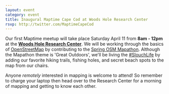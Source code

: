 ```yaml
---
layout: event
category: event
title: Inaugural Maptime Cape Cod at Woods Hole Research Center
rsvp: http://twitter.com/MaptimeCapeCod
---
```


Our first Maptime meetup will take place Saturday April 11 from **8am - 12pm** at the [**Woods Hole Research Center**](https://www.google.com/maps/place/Woods+Hole+Research+Center/@41.549525,-70.643438,17z/data=!3m1!4b1!4m2!3m1!1s0x89e4d83670aa5e8b:0x48ca2661041bed5a). We will be working through the basics of [OpenStreetMap](http://www.openstreetmap.org) by contributing to the [Spring OSM Mapathon](http://openstreetmap.us/2015/01/2015-mapathons/). Although the Mapathon theme is 'Great Outdoors', we'll be living the [#SlouchLife](http://twitter.com/SlouchLife) by adding our favorite hiking trails, fishing holes, and secret beach spots to the map from our chairs.

Anyone *remotely* interested in mapping is welcome to attend! So remember to charge your laptop then head over to the Research Center for a morning of mapping and getting to know each other.

